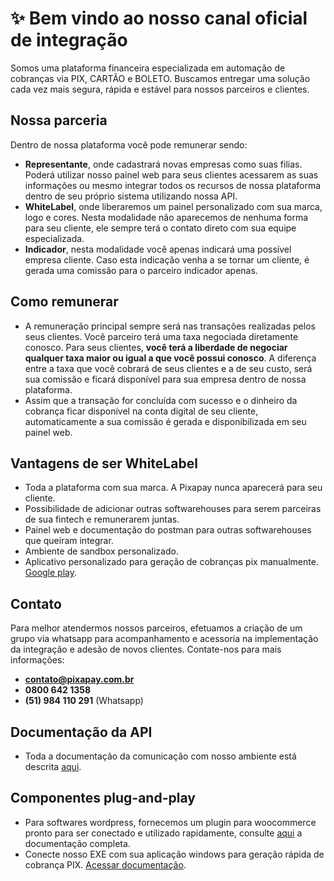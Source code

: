 # ✨ Bem vindo ao nosso canal oficial de integração
Somos uma plataforma financeira especializada em automação de cobranças via PIX, CARTÃO e BOLETO. Buscamos entregar uma solução cada vez mais segura, rápida e estável para nossos parceiros e clientes.

## Nossa parceria
Dentro de nossa plataforma você pode remunerar sendo:
- **Representante**, onde cadastrará novas empresas como suas filias. Poderá utilizar nosso painel web para seus clientes acessarem as suas informações ou mesmo integrar todos os recursos de nossa plataforma dentro de seu próprio sistema utilizando nossa API. 
- **WhiteLabel**, onde liberaremos um painel personalizado com sua marca, logo e cores. Nesta modalidade não aparecemos de nenhuma forma para seu cliente, ele sempre terá o contato direto com sua equipe especializada.
- **Indicador**, nesta modalidade você apenas indicará uma possível empresa cliente. Caso esta indicação venha a se tornar um cliente, é gerada uma comissão para o parceiro indicador apenas.

## Como remunerar
- A remuneração principal sempre será nas transações realizadas pelos seus clientes. Você parceiro terá uma taxa negociada diretamente conosco. Para seus clientes, **você terá a liberdade de negociar qualquer taxa maior ou igual a que você possui conosco**. A diferença entre a taxa que você cobrará de seus clientes e a de seu custo, será sua comissão e ficará disponível para sua empresa dentro de nossa plataforma.
- Assim que a transação for concluída com sucesso e o dinheiro da cobrança ficar disponível na conta digital de seu cliente, automaticamente a sua comissão é gerada e disponibilizada em seu painel web.

## Vantagens de ser WhiteLabel
- Toda a plataforma com sua marca. A Pixapay nunca aparecerá para seu cliente.
- Possibilidade de adicionar outras softwarehouses para serem parceiras de sua fintech e remunerarem juntas.
- Painel web e documentação do postman para outras softwarehouses que queiram integrar.
- Ambiente de sandbox personalizado.
- Aplicativo personalizado para geração de cobranças pix manualmente. [Google play](https://play.google.com/store/apps/details?id=br.com.mercurioapp.pixapay&hl=en_US).

## Contato
Para melhor atendermos nossos parceiros, efetuamos a criação de um grupo via whatsapp para acompanhamento e acessoria na implementação da integração e adesão de novos clientes. Contate-nos para mais informações:
- **contato@pixapay.com.br**
- **0800 642 1358**
- **(51) 984 110 291** (Whatsapp)

## Documentação da API
- Toda a documentação da comunicação com nosso ambiente está descrita [aqui](https://documenter.getpostman.com/view/3333877/2s9YXb8Qri).

## Componentes plug-and-play
- Para softwares wordpress, fornecemos um plugin para woocommerce pronto para ser conectado e utilizado rapidamente, consulte [aqui](https://github.com/Pixapay77/Plugin-Woocommerce) a documentação completa.
- Conecte nosso EXE com sua aplicação windows para geração rápida de cobrança PIX. [Acessar documentação](https://github.com/Douglas09/Pixapay-Fintech).
